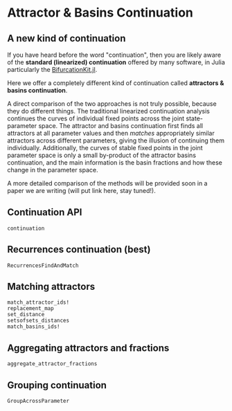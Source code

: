 # Attractor & Basins Continuation

## A new kind of continuation
If you have heard before the word "continuation", then you are likely aware of the **standard (linearized) continuation** offered by many software, in Julia particularly the [BifurcationKit.jl](https://github.com/bifurcationkit/BifurcationKit.jl).

Here we offer a completely different kind of continuation called **attractors & basins continuation**.

A direct comparison of the two approaches is not truly possible, because they do different things. The traditional linearized continuation analysis continues the curves of individual fixed points across the joint state-parameter space. The attractor and basins continuation first finds all attractors at all parameter values and then _matches_ appropriately similar attractors across different parameters, giving the illusion of continuing them individually. Additionally, the curves of stable fixed points in the joint parameter space is only a small by-product of the attractor basins continuation, and the main information is the basin fractions and how these change in the parameter space.

A more detailed comparison of the methods will be provided soon in a paper we are writing (will put link here, stay tuned!).

## Continuation API

```@docs
continuation
```

## Recurrences continuation (best)

```@docs
RecurrencesFindAndMatch
```

## Matching attractors
```@docs
match_attractor_ids!
replacement_map
set_distance
setsofsets_distances
match_basins_ids!
```

## Aggregating attractors and fractions
```@docs
aggregate_attractor_fractions
```

## Grouping continuation
```@docs
GroupAcrossParameter
```
